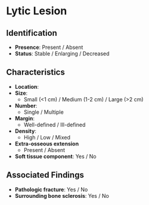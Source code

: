 
# Lytic Lesion

## Identification

- **Presence**: Present / Absent
- **Status**: Stable / Enlarging / Decreased

## Characteristics

- **Location**: <!--select list for bones-->
- **Size**:
  - Small (<1 cm) / Medium (1-2 cm) / Large (>2 cm)
- **Number**:
  - Single / Multiple
- **Margin**:
  - Well-defined / Ill-defined
- **Density**:
  - High / Low / Mixed
- **Extra-osseous extension**
  - Present / Absent
- **Soft tissue component**: Yes / No

## Associated Findings

- **Pathologic fracture**: Yes / No
- **Surrounding bone sclerosis**: Yes / No
